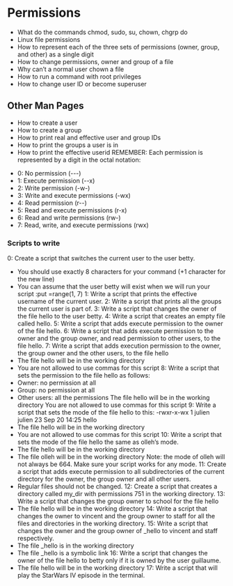 # Permissions
* What do the commands chmod, sudo, su, chown, chgrp do
* Linux file permissions
* How to represent each of the three sets of permissions (owner, group, and other) as a single digit
* How to change permissions, owner and group of a file
* Why can’t a normal user chown a file
* How to run a command with root privileges
* How to change user ID or become superuser
## Other Man Pages
* How to create a user
* How to create a group
* How to print real and effective user and group IDs
* How to print the groups a user is in
* How to print the effective userid
REMEMBER:
  Each permission is represented by a digit in the octal notation:
- 0: No permission (---)
- 1: Execute permission (--x)
- 2: Write permission (-w-)
- 3: Write and execute permissions (-wx)
- 4: Read permission (r--)
- 5: Read and execute permissions (r-x)
- 6: Read and write permissions (rw-)
- 7: Read, write, and execute permissions (rwx)
### Scripts to write
0: Create a script that switches the current user to the user betty.
* You should use exactly 8 characters for your command (+1 character for the new line)
* You can assume that the user betty will exist when we will run your script
:put =range(1, 7)
1: Write a script that prints the effective username of the current user.
2: Write a script that prints all the groups the current user is part of.
3: Write a script that changes the owner of the file hello to the user betty.
4: Write a script that creates an empty file called hello.
5: Write a script that adds execute permission to the owner of the file hello.
6: Write a script that adds execute permission to the owner and the group owner, and read permission to other users, to the file hello.
7: Write a script that adds execution permission to the owner, the group owner and the other users, to the file hello
* The file hello will be in the working directory
* You are not allowed to use commas for this script
8: Write a script that sets the permission to the file hello as follows:
* Owner: no permission at all
* Group: no permission at all
* Other users: all the permissions
The file hello will be in the working directory You are not allowed to use commas for this script
9: Write a script that sets the mode of the file hello to this:
  -rwxr-x-wx 1 julien julien 23 Sep 20 14:25 hello
* The file hello will be in the working directory
* You are not allowed to use commas for this script
10: Write a script that sets the mode of the file hello the same as olleh’s mode.
* The file hello will be in the working directory
* The file olleh will be in the working directory
Note: the mode of olleh will not always be 664. Make sure your script works for any mode.
11: Create a script that adds execute permission to all subdirectories of the current directory for the owner, the group owner and all other users.
* Regular files should not be changed.
12: Create a script that creates a directory called my_dir with permissions 751 in the working directory.
13: Write a script that changes the group owner to school for the file hello
* The file hello will be in the working directory 
14: Write a script that changes the owner to vincent and the group owner to staff for all the files and directories in the working directory.
15: Write a script that changes the owner and the group owner of _hello to vincent and staff respectively.
* The file _hello is in the working directory
* The file _hello is a symbolic link
16: Write a script that changes the owner of the file hello to betty only if it is owned by the user guillaume.
* The file hello will be in the working directory
17: Write a script that will play the StarWars IV episode in the terminal.
